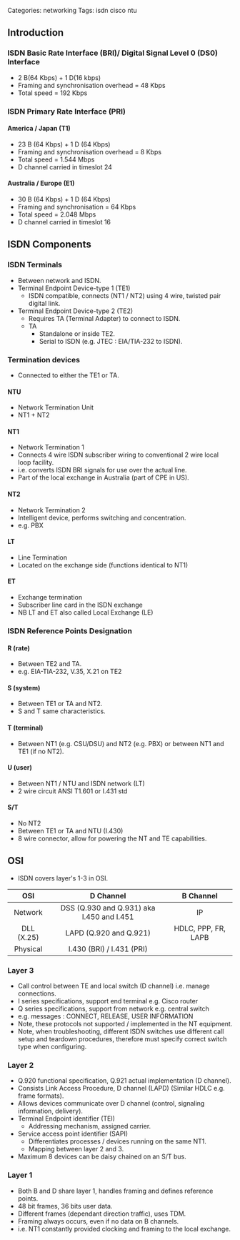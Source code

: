 Categories: networking
Tags: isdn
      cisco
      ntu

## Introduction

### ISDN Basic Rate Interface (BRI)/ Digital Signal Level 0 (DS0) Interface

- 2 B(64 Kbps) + 1 D(16 kbps)
- Framing and synchronisation overhead = 48 Kbps
- Total speed = 192 Kbps

### ISDN Primary Rate Interface (PRI)

#### America / Japan (T1)    

- 23 B (64 Kbps) + 1 D (64 Kbps)
- Framing and synchronisation overhead = 8 Kbps
- Total speed = 1.544 Mbps
- D channel carried in timeslot 24

#### Australia / Europe (E1)   

- 30 B (64 Kbps) + 1 D (64 Kbps)
- Framing and synchronisation = 64 Kbps
- Total speed = 2.048 Mbps
- D channel carried in timeslot 16
          
## ISDN Components

### ISDN Terminals  

- Between network and ISDN.
- Terminal Endpoint Device-type 1 (TE1)
  - ISDN compatible, connects (NT1 / NT2) using 4 wire, twisted pair digital link.
- Terminal Endpoint Device-type 2 (TE2)
  - Requires TA (Terminal Adapter) to connect to ISDN.
  - TA 
    - Standalone or inside TE2.
    - Serial to ISDN (e.g. JTEC : EIA/TIA-232 to ISDN).

### Termination devices

- Connected to either the TE1 or TA.

#### NTU 

- Network Termination Unit
- NT1 + NT2

#### NT1 

- Network Termination 1
- Connects 4 wire ISDN subscriber wiring to conventional 2 wire local loop facility.
- i.e. converts ISDN BRI signals for use over the actual line.
- Part of the local exchange in Australia (part of CPE in US).

#### NT2 

- Network Termination 2
- Intelligent device, performs switching and concentration.
- e.g. PBX

#### LT  

- Line Termination
- Located on the exchange side (functions identical to NT1)

#### ET

- Exchange termination
- Subscriber line card in the ISDN exchange
- NB LT and ET also called Local Exchange (LE)

### ISDN Reference Points Designation

#### R (rate)      

- Between TE2 and TA.
- e.g. EIA-TIA-232, V.35, X.21 on TE2

#### S (system)  

- Between TE1 or TA and NT2.
- S and T same characteristics.

#### T (terminal)  

- Between NT1 (e.g. CSU/DSU) and NT2 (e.g. PBX) or between NT1 and TE1 (if no NT2).

#### U (user)  

- Between NT1 / NTU and ISDN network (LT)
- 2 wire circuit ANSI T1.601 or I.431 std

#### S/T     

- No NT2
- Between TE1 or TA and NTU (I.430)
- 8 wire connector, allow for powering the NT and TE capabilities.

## OSI ##

- ISDN covers layer's 1-3 in OSI.

| OSI | D Channel | B Channel |
| :---: | :---: | :---: |
| Network | DSS (Q.930 and Q.931) aka I.450 and I.451 | IP |
| DLL (X.25) | LAPD (Q.920 and Q.921) | HDLC, PPP, FR, LAPB |
| Physical | I.430 (BRI) / I.431 (PRI) ||

### Layer 3

- Call control between TE and local switch (D channel) i.e. manage connections.
- I series specifications, support end terminal e.g. Cisco router
- Q series specifications, support from network e.g. central switch
- e.g. messages : CONNECT, RELEASE, USER INFORMATION
- Note, these protocols not supported / implemented in the NT equipment.
- Note, when troubleshooting, different ISDN switches use different call setup and teardown procedures, therefore must specify correct switch type when configuring.

### Layer 2

- Q.920 functional specification, Q.921 actual implementation (D channel).
- Consists Link Access Procedure, D channel (LAPD) (Similar HDLC e.g. frame formats).
- Allows devices communicate over D channel (control, signaling information, delivery).
- Terminal Endpoint identifier (TEI)
    - Addressing mechanism, assigned carrier.
- Service access point identifier (SAPI)
    - Differentiates processes / devices running on the same NT1.
    - Mapping between layer 2 and 3.
- Maximum 8 devices can be daisy chained on an S/T bus.

### Layer 1

- Both B and D share layer 1, handles framing and defines reference points.
- 48 bit frames, 36 bits user data.
- Different frames (dependant direction traffic), uses TDM.
- Framing always occurs, even if no data on B channels.
- i.e. NT1 constantly provided clocking and framing  to the local exchange.



